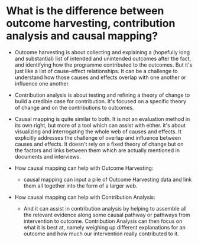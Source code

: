 # What is the difference between outcome harvesting, contribution analysis and causal mapping?

- Outcome harvesting is about collecting and explaining a (hopefully long and substantial) list of intended and unintended outcomes after the fact, and identifying how the programme contributed to the outcomes. But it's just like a list of cause-effect relationships. It can be a challenge to understand how those causes and effects overlap with one another or influence one another.

- Contribution analysis is about testing and refining a theory of change to build a credible case for contribution. It's focused on a specific theory of change and on the contributions to outcomes.
    
- Causal mapping is quite similar to both. It is not an evaluation method in its own right, but more of a tool which can assist with either. it's about visualizing and interrogating the whole web of causes and effects. It explicitly addresses the challenge of overlap and influence between causes and effects. It doesn't rely on a fixed theory of change but on the factors and links between them which are actually mentioned in documents and interviews. 

- How causal mapping can help with Outcome Harvesting: 
	- causal mapping can input a pile of Outcome Harvesting data and link them all together into the form of a larger web. 
- How causal mapping can help with Contribution Analysis:  
	- And it can assist in contribution analysis by helping to assemble all the relevant evidence along some causal pathway or pathways from intervention to outcome. Contribution Analysis can then focus on what it is best at, namely weighing up different explanations for an outcome and how much our intervention really contributed to it.

